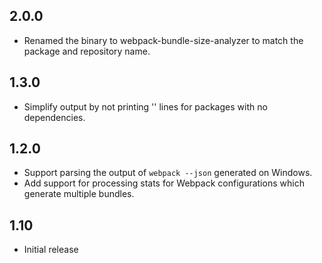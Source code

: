 ## 2.0.0

- Renamed the binary to webpack-bundle-size-analyzer
  to match the package and repository name.

## 1.3.0

- Simplify output by not printing '<self>' lines
  for packages with no dependencies.

## 1.2.0

- Support parsing the output of `webpack --json` generated
  on Windows.
- Add support for processing stats for Webpack configurations
  which generate multiple bundles.

## 1.10

- Initial release
